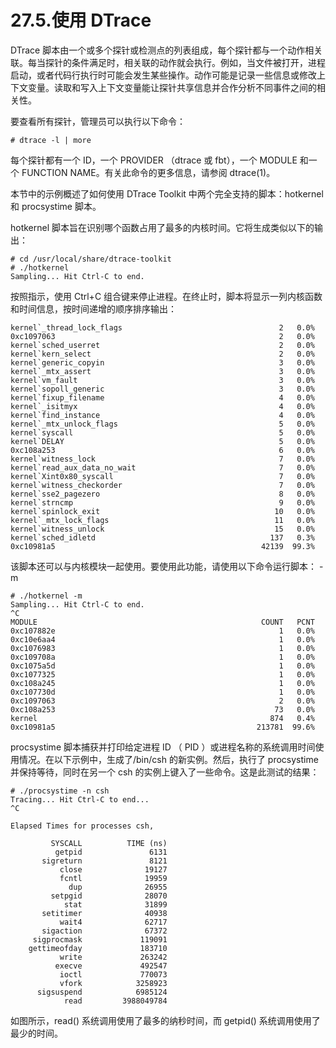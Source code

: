 # 27.5.使用 DTrace

DTrace 脚本由一个或多个探针或检测点的列表组成，每个探针都与一个动作相关联。每当探针的条件满足时，相关联的动作就会执行。例如，当文件被打开，进程启动，或者代码行执行时可能会发生某些操作。动作可能是记录一些信息或修改上下文变量。读取和写入上下文变量能让探针共享信息并合作分析不同事件之间的相关性。

要查看所有探针，管理员可以执行以下命令：

```
# dtrace -l | more
```

每个探针都有一个 ID，一个 PROVIDER （dtrace 或 fbt），一个 MODULE 和一个 FUNCTION NAME。有关此命令的更多信息，请参阅 dtrace(1)。

本节中的示例概述了如何使用 DTrace Toolkit 中两个完全支持的脚本：hotkernel 和 procsystime 脚本。

hotkernel 脚本旨在识别哪个函数占用了最多的内核时间。它将生成类似以下的输出：

```
# cd /usr/local/share/dtrace-toolkit
# ./hotkernel
Sampling... Hit Ctrl-C to end.
```

按照指示，使用 Ctrl+C 组合键来停止进程。在终止时，脚本将显示一列内核函数和时间信息，按时间递增的顺序排序输出：

```
kernel`_thread_lock_flags                                   2   0.0%
0xc1097063                                                  2   0.0%
kernel`sched_userret                                        2   0.0%
kernel`kern_select                                          2   0.0%
kernel`generic_copyin                                       3   0.0%
kernel`_mtx_assert                                          3   0.0%
kernel`vm_fault                                             3   0.0%
kernel`sopoll_generic                                       3   0.0%
kernel`fixup_filename                                       4   0.0%
kernel`_isitmyx                                             4   0.0%
kernel`find_instance                                        4   0.0%
kernel`_mtx_unlock_flags                                    5   0.0%
kernel`syscall                                              5   0.0%
kernel`DELAY                                                5   0.0%
0xc108a253                                                  6   0.0%
kernel`witness_lock                                         7   0.0%
kernel`read_aux_data_no_wait                                7   0.0%
kernel`Xint0x80_syscall                                     7   0.0%
kernel`witness_checkorder                                   7   0.0%
kernel`sse2_pagezero                                        8   0.0%
kernel`strncmp                                              9   0.0%
kernel`spinlock_exit                                       10   0.0%
kernel`_mtx_lock_flags                                     11   0.0%
kernel`witness_unlock                                      15   0.0%
kernel`sched_idletd                                       137   0.3%
0xc10981a5                                              42139  99.3%
```

该脚本还可以与内核模块一起使用。要使用此功能，请使用以下命令运行脚本： -m

```
# ./hotkernel -m
Sampling... Hit Ctrl-C to end.
^C
MODULE                                                  COUNT   PCNT
0xc107882e                                                  1   0.0%
0xc10e6aa4                                                  1   0.0%
0xc1076983                                                  1   0.0%
0xc109708a                                                  1   0.0%
0xc1075a5d                                                  1   0.0%
0xc1077325                                                  1   0.0%
0xc108a245                                                  1   0.0%
0xc107730d                                                  1   0.0%
0xc1097063                                                  2   0.0%
0xc108a253                                                 73   0.0%
kernel                                                    874   0.4%
0xc10981a5                                             213781  99.6%
```

procsystime 脚本捕获并打印给定进程 ID （ PID ）或进程名称的系统调用时间使用情况。在以下示例中，生成了/bin/csh 的新实例。然后，执行了 procsystime 并保持等待，同时在另一个 csh 的实例上键入了一些命令。这是此测试的结果：

```
# ./procsystime -n csh
Tracing... Hit Ctrl-C to end...
^C

Elapsed Times for processes csh,

         SYSCALL          TIME (ns)
          getpid               6131
       sigreturn               8121
           close              19127
           fcntl              19959
             dup              26955
         setpgid              28070
            stat              31899
       setitimer              40938
           wait4              62717
       sigaction              67372
     sigprocmask             119091
    gettimeofday             183710
           write             263242
          execve             492547
           ioctl             770073
           vfork            3258923
      sigsuspend            6985124
            read         3988049784
```

如图所示，read() 系统调用使用了最多的纳秒时间，而 getpid() 系统调用使用了最少的时间。
